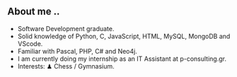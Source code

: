 ## About me ..


- Software Development graduate.
- Solid knowledge of Python, C, JavaScript, HTML, MySQL, MongoDB and VScode.
- Familiar with Pascal, PHP, C# and Neo4j.
- I am currently doing my internship as an IT Assistant at p-consulting.gr.
- Interests: ♟ Chess / Gymnasium.

